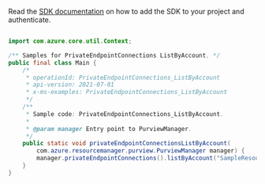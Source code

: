 Read the [SDK documentation](https://github.com/Azure/azure-sdk-for-java/blob/azure-resourcemanager-purview_1.0.0-beta.1/sdk/purview/azure-resourcemanager-purview/README.md) on how to add the SDK to your project and authenticate.

```java

import com.azure.core.util.Context;

/** Samples for PrivateEndpointConnections ListByAccount. */
public final class Main {
    /*
     * operationId: PrivateEndpointConnections_ListByAccount
     * api-version: 2021-07-01
     * x-ms-examples: PrivateEndpointConnections_ListByAccount
     */
    /**
     * Sample code: PrivateEndpointConnections_ListByAccount.
     *
     * @param manager Entry point to PurviewManager.
     */
    public static void privateEndpointConnectionsListByAccount(
        com.azure.resourcemanager.purview.PurviewManager manager) {
        manager.privateEndpointConnections().listByAccount("SampleResourceGroup", "account1", null, Context.NONE);
    }
}
```
